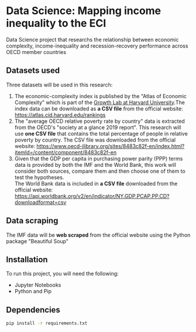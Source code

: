 # Data Science: Mapping income inequality to the ECI

Data Science project that researchs the relationship between economic complexity, income-inequality and recession-recovery performance across OECD member countries

## Datasets used 

Three datasets will be used in this research:

1. The economic-complexity index is published by the "Atlas of Economic Complexity" which is part of the <a href="https://atlas.cid.harvard.edu/growth-lab">Growth Lab at Harvard University</a>.The index data can be downloaded as <b>a CSV file</b> from the official website: https://atlas.cid.harvard.edu/rankings
2. The "average OECD relative poverty rate by country" data is extracted from the OECD's "society at a glance 2019 report". This research will use <b>one CSV file</b> that contains the total percentage of people in relative poverty by country. The CSV file was downloaded from the official website: https://www.oecd-ilibrary.org/sites/8483c82f-en/index.html?itemId=/content/component/8483c82f-en
3. Given that the GDP per capita in purchasing power parity (PPP) terms data is provided by both the IMF and the World Bank, this work will consider both sources, compare them and then choose one of them to test the hypotheses.<br/>The World Bank data is included in <b>a CSV file</b> downloaded from the official website: https://api.worldbank.org/v2/en/indicator/NY.GDP.PCAP.PP.CD?downloadformat=csv

## Data scraping

The IMF data will be <b>web scraped</b> from the official website using the Python package "Beautiful Soup"

## Installation

To run this project, you will need the following:

- Jupyter Notebooks
- Python and Pip

## Dependencies

```bash
pip install -r requirements.txt
```

